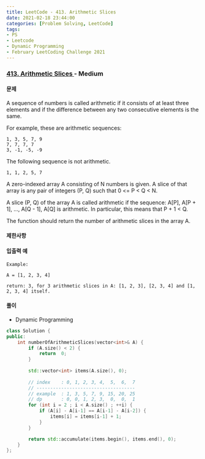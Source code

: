 ```yaml
---
title: LeetCode - 413. Arithmetic Slices
date: 2021-02-18 23:44:00
categories: [Problem Solving, LeetCode]
tags:
- PS
- Leetcode
- Dynamic Programming
- February LeetCoding Challenge 2021
---
```


### [ 413. Arithmetic Slices ](https://leetcode.com/problems/arithmetic-slices/) - Medium

#### 문제

A sequence of numbers is called arithmetic if it consists of at least three elements and if the difference between any two consecutive elements is the same.

For example, these are arithmetic sequences:

```
1, 3, 5, 7, 9
7, 7, 7, 7
3, -1, -5, -9
```

The following sequence is not arithmetic.

```
1, 1, 2, 5, 7
```

A zero-indexed array A consisting of N numbers is given. A slice of that array is any pair of integers (P, Q) such that 0 <= P < Q < N.

A slice (P, Q) of the array A is called arithmetic if the sequence:
A[P], A[P + 1], ..., A[Q - 1], A[Q] is arithmetic. In particular, this means that P + 1 < Q.

The function should return the number of arithmetic slices in the array A.

#### 제한사항

#### 입출력 예

```
Example:

A = [1, 2, 3, 4]

return: 3, for 3 arithmetic slices in A: [1, 2, 3], [2, 3, 4] and [1, 2, 3, 4] itself.
```

#### 풀이
- Dynamic Programming

```cpp
class Solution {
public:
    int numberOfArithmeticSlices(vector<int>& A) {
        if (A.size() < 2) {
            return  0;
        }
        
        std::vector<int> items(A.size(), 0);
        
        // index    : 0, 1, 2, 3, 4,  5,  6,  7
        // ------------------------------------
        // example  : 1, 3, 5, 7, 9, 15, 20, 25
        // dp       : 0, 0, 1, 2, 3,  0,  0,  1
        for (int i = 2 ; i < A.size() ; ++i) {
            if (A[i] - A[i-1] == A[i-1] - A[i-2]) {
                items[i] = items[i-1] + 1;
            }
        }

        return std::accumulate(items.begin(), items.end(), 0);
    }
};
```